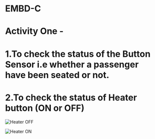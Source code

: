 # EMBD-C
# Activity One -

# 1.To check the status of the Button Sensor i.e whether a passenger have been seated or not.
# 2.To check the status of Heater button (ON or OFF)

![Heater OFF](https://user-images.githubusercontent.com/74306039/116534464-2faea180-a900-11eb-8456-c61076178820.png)

![Heater ON](https://user-images.githubusercontent.com/74306039/116534480-363d1900-a900-11eb-93ce-5a447b3b2c99.png)


